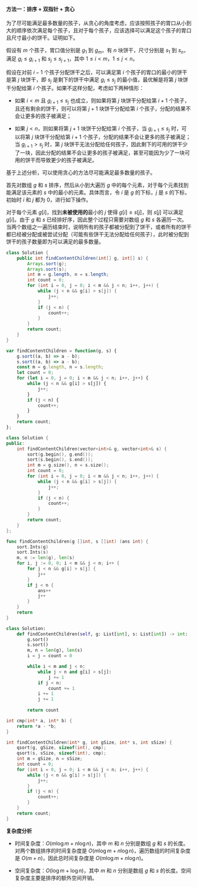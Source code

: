 #### 方法一：排序 + 双指针 + 贪心

为了尽可能满足最多数量的孩子，从贪心的角度考虑，应该按照孩子的胃口从小到大的顺序依次满足每个孩子，且对于每个孩子，应该选择可以满足这个孩子的胃口且尺寸最小的饼干。证明如下。

假设有 $m$ 个孩子，胃口值分别是 $g_1$ 到 $g_m$，有 $n$ 块饼干，尺寸分别是 $s_1$ 到 $s_n$，满足 $g_i \le g_{i+1}$ 和 $s_j \le s_{j+1}$，其中 $1 \le i < m$，$1 \le j < n$。

假设在对前 $i-1$ 个孩子分配饼干之后，可以满足第 $i$ 个孩子的胃口的最小的饼干是第 $j$ 块饼干，即 $s_j$ 是剩下的饼干中满足 $g_i \le s_j$ 的最小值，最优解是将第 $j$ 块饼干分配给第 $i$ 个孩子。如果不这样分配，考虑如下两种情形：

- 如果 $i<m$ 且 $g_{i+1} \le s_j$ 也成立，则如果将第 $j$ 块饼干分配给第 $i+1$ 个孩子，且还有剩余的饼干，则可以将第 $j+1$ 块饼干分配给第 $i$ 个孩子，分配的结果不会让更多的孩子被满足；

- 如果 $j<n$，则如果将第 $j+1$ 块饼干分配给第 $i$ 个孩子，当 $g_{i+1} \le s_j$ 时，可以将第 $j$ 块饼干分配给第 $i+1$ 个孩子，分配的结果不会让更多的孩子被满足；当 $g_{i+1}>s_j$ 时，第 $j$ 块饼干无法分配给任何孩子，因此剩下的可用的饼干少了一块，因此分配的结果不会让更多的孩子被满足，甚至可能因为少了一块可用的饼干而导致更少的孩子被满足。

基于上述分析，可以使用贪心的方法尽可能满足最多数量的孩子。

首先对数组 $g$ 和 $s$ 排序，然后从小到大遍历 $g$ 中的每个元素，对于每个元素找到能满足该元素的 $s$ 中的最小的元素。具体而言，令 $i$ 是 $g$ 的下标，$j$ 是 $s$ 的下标，初始时 $i$ 和 $j$ 都为 $0$，进行如下操作。

对于每个元素 $g[i]$，找到**未被使用的**最小的 $j$ 使得 $g[i] \le s[j]$，则 $s[j]$ 可以满足 $g[i]$。由于 $g$ 和 $s$ 已经排好序，因此整个过程只需要对数组 $g$ 和 $s$ 各遍历一次。当两个数组之一遍历结束时，说明所有的孩子都被分配到了饼干，或者所有的饼干都已经被分配或被尝试分配（可能有些饼干无法分配给任何孩子），此时被分配到饼干的孩子数量即为可以满足的最多数量。

```Java [sol1-Java]
class Solution {
    public int findContentChildren(int[] g, int[] s) {
        Arrays.sort(g);
        Arrays.sort(s);
        int m = g.length, n = s.length;
        int count = 0;
        for (int i = 0, j = 0; i < m && j < n; i++, j++) {
            while (j < n && g[i] > s[j]) {
                j++;
            }
            if (j < n) {
                count++;
            }
        }
        return count;
    }
}
```

```JavaScript [sol1-JavaScript]
var findContentChildren = function(g, s) {
    g.sort((a, b) => a - b);
    s.sort((a, b) => a - b);
    const m = g.length, n = s.length;
    let count = 0;
    for (let i = 0, j = 0; i < m && j < n; i++, j++) {
        while (j < n && g[i] > s[j]) {
            j++;
        }
        if (j < n) {
            count++;
        }
    }
    return count;
};
```

```C++ [sol1-C++]
class Solution {
public:
    int findContentChildren(vector<int>& g, vector<int>& s) {
        sort(g.begin(), g.end());
        sort(s.begin(), s.end());
        int m = g.size(), n = s.size();
        int count = 0;
        for (int i = 0, j = 0; i < m && j < n; i++, j++) {
            while (j < n && g[i] > s[j]) {
                j++;
            }
            if (j < n) {
                count++;
            }
        }
        return count;
    }
};
```

```Go [sol1-Golang]
func findContentChildren(g []int, s []int) (ans int) {
    sort.Ints(g)
    sort.Ints(s)
    m, n := len(g), len(s)
    for i, j := 0, 0; i < m && j < n; i++ {
        for j < n && g[i] > s[j] {
            j++
        }
        if j < n {
            ans++
            j++
        }
    }
    return
}
```

```Python [sol1-Python3]
class Solution:
    def findContentChildren(self, g: List[int], s: List[int]) -> int:
        g.sort()
        s.sort()
        m, n = len(g), len(s)
        i = j = count = 0

        while i < m and j < n:
            while j < n and g[i] > s[j]:
                j += 1
            if j < n:
                count += 1
            i += 1
            j += 1
        
        return count
```

```C [sol1-C]
int cmp(int* a, int* b) {
    return *a - *b;
}

int findContentChildren(int* g, int gSize, int* s, int sSize) {
    qsort(g, gSize, sizeof(int), cmp);
    qsort(s, sSize, sizeof(int), cmp);
    int m = gSize, n = sSize;
    int count = 0;
    for (int i = 0, j = 0; i < m && j < n; i++, j++) {
        while (j < n && g[i] > s[j]) {
            j++;
        }
        if (j < n) {
            count++;
        }
    }
    return count;
}
```

**复杂度分析**

- 时间复杂度：$O(m \log m + n \log n)$，其中 $m$ 和 $n$ 分别是数组 $g$ 和 $s$ 的长度。对两个数组排序的时间复杂度是 $O(m \log m + n \log n)$，遍历数组的时间复杂度是 $O(m+n)$，因此总时间复杂度是 $O(m \log m + n \log n)$。

- 空间复杂度：$O(\log m + \log n)$，其中 $m$ 和 $n$ 分别是数组 $g$ 和 $s$ 的长度。空间复杂度主要是排序的额外空间开销。